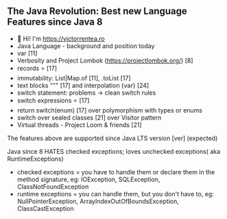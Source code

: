 ## The Java Revolution: Best new Language Features since Java 8
- 👋 Hi! I'm https://victorrentea.ro
- Java Language - background and position today
- var [11]
- Verbosity and Project Lombok (https://projectlombok.org/) [8] 
- records ⭐️ [17]
- immutability: List|Map.of [11], .toList [17]
- text blocks """ [17] and interpolation \{var} [24]
- switch statement: problems -> clean switch rules
- switch expressions ⭐️ [17]
- return switch(enum) [17] over polymorphism with types or enums
- switch over sealed classes [21] over Visitor pattern
- Virtual threads - Project Loom & friends [21]

The features above are supported since Java LTS version [ver] (expected)

Java since 8 HATES checked exceptions; loves unchecked exceptions( aka RuntimeExceptions) 
- checked exceptions = you have to handle them or declare them in the method signature,
eg: IOException, SQLException, ClassNotFoundException
- runtime exceptions = you can handle them, but you don't have to, 
eg: NullPointerException, ArrayIndexOutOfBoundsException, ClassCastException
